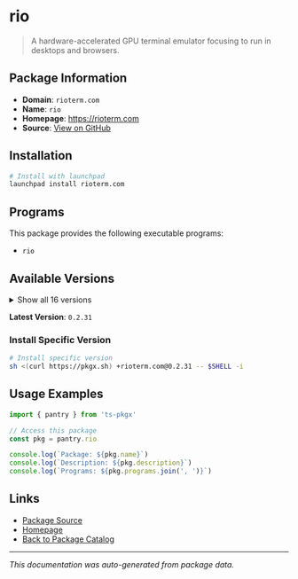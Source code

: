 # rio

> A hardware-accelerated GPU terminal emulator focusing to run in desktops and browsers.

## Package Information

- **Domain**: `rioterm.com`
- **Name**: `rio`
- **Homepage**: https://rioterm.com
- **Source**: [View on GitHub](https://github.com/pkgxdev/pantry/tree/main/projects/rioterm.com/package.yml)

## Installation

```bash
# Install with launchpad
launchpad install rioterm.com
```

## Programs

This package provides the following executable programs:

- `rio`

## Available Versions

<details>
<summary>Show all 16 versions</summary>

- `0.2.31`, `0.2.30`, `0.2.29`, `0.2.28`, `0.2.27`
- `0.2.26`, `0.2.25`, `0.2.24`, `0.2.23`, `0.2.22`
- `0.2.21`, `0.2.20`, `0.2.19`, `0.2.18`, `0.2.17`
- `0.2.16`

</details>

**Latest Version**: `0.2.31`

### Install Specific Version

```bash
# Install specific version
sh <(curl https://pkgx.sh) +rioterm.com@0.2.31 -- $SHELL -i
```

## Usage Examples

```typescript
import { pantry } from 'ts-pkgx'

// Access this package
const pkg = pantry.rio

console.log(`Package: ${pkg.name}`)
console.log(`Description: ${pkg.description}`)
console.log(`Programs: ${pkg.programs.join(', ')}`)
```

## Links

- [Package Source](https://github.com/pkgxdev/pantry/tree/main/projects/rioterm.com/package.yml)
- [Homepage](https://rioterm.com)
- [Back to Package Catalog](../../package-catalog.md)

---

*This documentation was auto-generated from package data.*
